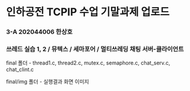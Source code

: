 # 인하공전 TCPIP 수업 기말과제 업로드
### 3-A 202044006 한상호
### 쓰레드 실습 1, 2 / 뮤텍스 / 세마포어 / 멀티쓰레딩 채팅 서버-클라이언트
<p> 
  final 폴더 - thread1.c, thread2.c, mutex.c, semaphore.c, chat_serv.c, chat_clint.c
</p>

<p>
  final/img 폴더 - 실행결과 화면 이미지
</p>

<p>
  <img src="https://firebasestorage.googleapis.com/v0/b/my-project-821cf.appspot.com/o/chat_clint1_img.png?alt=media&token=21869763-4eec-45fc-a6e1-a21042966518"  width="50%" height="50%">
</p>
